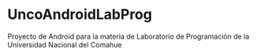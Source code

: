 # UncoAndroidLabProg
Proyecto de Android para la materia de Laboratorio de Programación de la Universidad Nacional del Comahue
